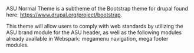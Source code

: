 ASU Normal Theme is a subtheme of the Bootstrap theme for drupal found here: https://www.drupal.org/project/bootstrap.

This theme will allow users to comply with web standards by utilizing the ASU brand module for the ASU header, as well as the following modules already available in Webspark: megamenu navigation, mega footer modules.
